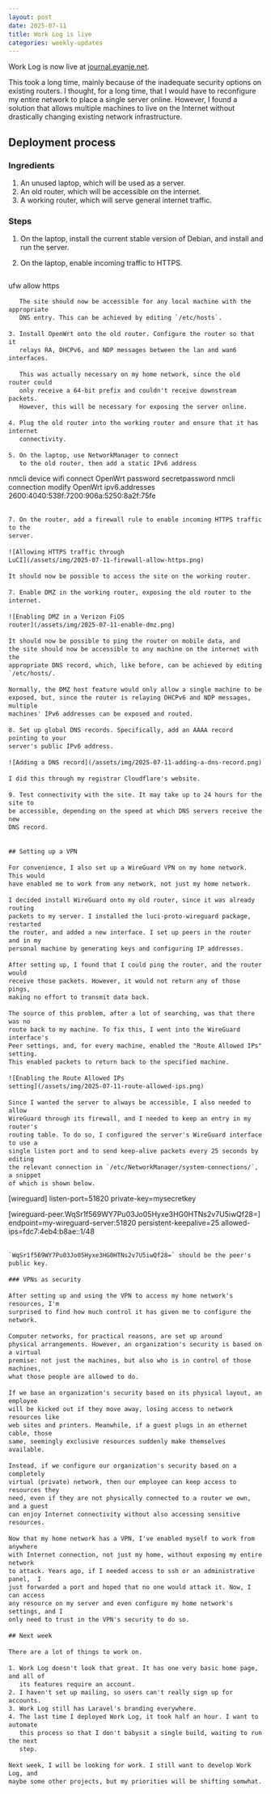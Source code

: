 ```yaml
---
layout: post
date: 2025-07-11
title: Work Log is live
categories: weekly-updates
---
```


Work Log is now live at [journal.eyanje.net](https://journal.eyanje.net).

This took a long time, mainly because of the inadequate security options on
existing routers. I thought, for a long time, that I would have to reconfigure
my entire network to place a single server online. However, I found a
solution that allows multiple machines to live on the Internet without
drastically changing existing network infrastructure.

## Deployment process

### Ingredients

1. An unused laptop, which will be used as a server.
2. An old router, which will be accessible on the internet.
3. A working router, which will serve general internet traffic.

### Steps

1. On the laptop, install the current stable version of Debian, and install and
   run the server.

2. On the laptop, enable incoming traffic to HTTPS.
   ```
ufw allow https
```
   The site should now be accessible for any local machine with the appropriate
   DNS entry. This can be achieved by editing `/etc/hosts`.

3. Install OpenWrt onto the old router. Configure the router so that it
   relays RA, DHCPv6, and NDP messages between the lan and wan6 interfaces.

   This was actually necessary on my home network, since the old router could
   only receive a 64-bit prefix and couldn't receive downstream packets.
   However, this will be necessary for exposing the server online.

4. Plug the old router into the working router and ensure that it has internet
   connectivity.

5. On the laptop, use NetworkManager to connect
   to the old router, then add a static IPv6 address

   ```
nmcli device wifi connect OpenWrt password secretpassword
nmcli connection modify OpenWrt ipv6.addresses 2600:4040:538f:7200:906a:5250:8a2f:75fe
   ```

7. On the router, add a firewall rule to enable incoming HTTPS traffic to the
   server.

   ![Allowing HTTPS traffic through
   LuCI](/assets/img/2025-07-11-firewall-allow-https.png)

   It should now be possible to access the site on the working router.

7. Enable DMZ in the working router, exposing the old router to the internet.

   ![Enabling DMZ in a Verizon FiOS
   router](/assets/img/2025-07-11-enable-dmz.png)

   It should now be possible to ping the router on mobile data, and
   the site should now be accessible to any machine on the internet with the
   appropriate DNS record, which, like before, can be achieved by editing
   `/etc/hosts/.

   Normally, the DMZ host feature would only allow a single machine to be
   exposed, but, since the router is relaying DHCPv6 and NDP messages, multiple
   machines' IPv6 addresses can be exposed and routed.

8. Set up global DNS records. Specifically, add an AAAA record pointing to your
   server's public IPv6 address.

   ![Adding a DNS record](/assets/img/2025-07-11-adding-a-dns-record.png)

   I did this through my registrar Cloudflare's website.

9. Test connectivity with the site. It may take up to 24 hours for the site to
   be accessible, depending on the speed at which DNS servers receive the new
   DNS record.


## Setting up a VPN

For convenience, I also set up a WireGuard VPN on my home network. This would
have enabled me to work from any network, not just my home network.

I decided install WireGuard onto my old router, since it was already routing
packets to my server. I installed the luci-proto-wireguard package, restarted
the router, and added a new interface. I set up peers in the router and in my
personal machine by generating keys and configuring IP addresses.

After setting up, I found that I could ping the router, and the router would
receive those packets. However, it would not return any of those pings,
making no effort to transmit data back.

The source of this problem, after a lot of searching, was that there was no
route back to my machine. To fix this, I went into the WireGuard interface's
Peer settings, and, for every machine, enabled the "Route Allowed IPs" setting.
This enabled packets to return back to the specified machine.

![Enabling the Route Allowed IPs
setting](/assets/img/2025-07-11-route-allowed-ips.png)

Since I wanted the server to always be accessible, I also needed to allow
WireGuard through its firewall, and I needed to keep an entry in my router's
routing table. To do so, I configured the server's WireGuard interface to use a
single listen port and to send keep-alive packets every 25 seconds by editing
the relevant connection in `/etc/NetworkManager/system-connections/`, a snippet
of which is shown below.

```
[wireguard]
listen-port=51820
private-key=mysecretkey

[wireguard-peer.WqSr1f569WY7Pu03Jo05Hyxe3HG0HTNs2v7U5iwQf28=]
endpoint=my-wireguard-server:51820
persistent-keepalive=25
allowed-ips=fdc7:4eb4:b8ae::1/48
```

`WqSr1f569WY7Pu03Jo05Hyxe3HG0HTNs2v7U5iwQf28=` should be the peer's public key.

### VPNs as security

After setting up and using the VPN to access my home network's resources, I'm
surprised to find how much control it has given me to configure the network.

Computer networks, for practical reasons, are set up around
physical arrangements. However, an organization's security is based on a virtual
premise: not just the machines, but also who is in control of those machines,
what those people are allowed to do. 

If we base an organization's security based on its physical layout, an employee
will be kicked out if they move away, losing access to network resources like
web sites and printers. Meanwhile, if a guest plugs in an ethernet cable, those
same, seemingly exclusive resources suddenly make themselves available.

Instead, if we configure our organization's security based on a completely
virtual (private) network, then our employee can keep access to resources they
need, even if they are not physically connected to a router we own, and a guest
can enjoy Internet connectivity without also accessing sensitive resources.

Now that my home network has a VPN, I've enabled myself to work from anywhere
with Internet connection, not just my home, without exposing my entire network
to attack. Years ago, if I needed access to ssh or an administrative panel,  I
just forwarded a port and hoped that no one would attack it. Now, I can access
any resource on my server and even configure my home network's settings, and I
only need to trust in the VPN's security to do so.

## Next week

There are a lot of things to work on.

1. Work Log doesn't look that great. It has one very basic home page, and all of
   its features require an account.
2. I haven't set up mailing, so users can't really sign up for accounts.
3. Work Log still has Laravel's branding everywhere.
4. The last time I deployed Work Log, it took half an hour. I want to automate
   this process so that I don't babysit a single build, waiting to run the next
   step. 

Next week, I will be looking for work. I still want to develop Work Log, and
maybe some other projects, but my priorities will be shifting somwhat.


